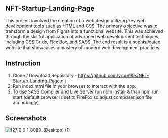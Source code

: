 ## NFT-Startup-Landing-Page

This project involved the creation of a web design utilizing key web development tools such as HTML and CSS. The primary objective was to transform a design from Figma into a functional website. This was achieved through the skillful application of advanced web development techniques, including CSS Grids, Flex Box, and SASS. The end result is a sophisticated website that showcases a mastery of modern web development practices.

## Instruction

1. Clone / Download Repository - https://github.com/vrbin90s/NFT-Startup-Landing-Page.git
2. Run index.html file in your browser to interact with the app.
3. To use SASS Compiler and Live Server run npm install & than npm run start (default browser is set to FireFox so adjust composer.json file accordingly)

## Screenshots
![127 0 0 1_8080_(Desktop) (1)](https://user-images.githubusercontent.com/72602872/232462872-6cee87ea-9bb6-4380-9252-d82eada4f581.png)
